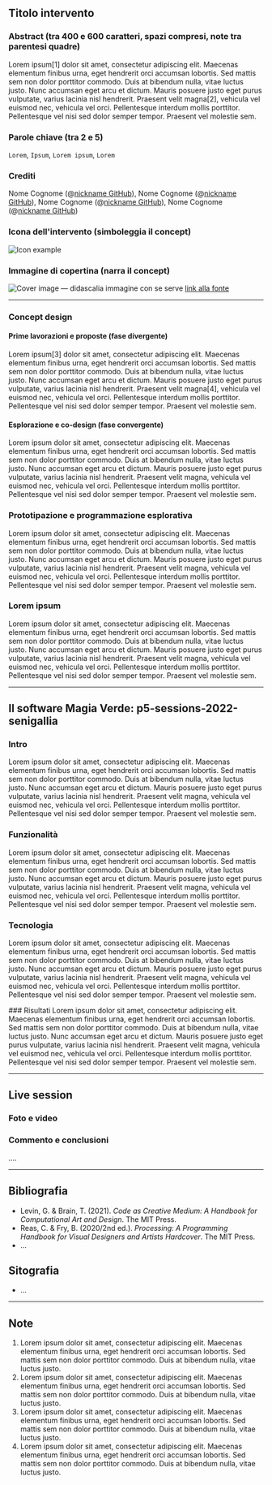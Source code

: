## Titolo intervento

### Abstract (tra 400 e 600 caratteri, spazi compresi, note tra parentesi quadre)
Lorem ipsum[1] dolor sit amet, consectetur adipiscing elit. Maecenas elementum finibus urna, eget hendrerit orci accumsan lobortis. Sed mattis sem non dolor porttitor commodo. Duis at bibendum nulla, vitae luctus justo. Nunc accumsan eget arcu et dictum. Mauris posuere justo eget purus vulputate, varius lacinia nisl hendrerit. Praesent velit magna[2], vehicula vel euismod nec, vehicula vel orci. Pellentesque interdum mollis porttitor. Pellentesque vel nisi sed dolor semper tempor. Praesent vel molestie sem. 

### Parole chiave (tra 2 e 5)
`Lorem`, `Ipsum`, `Lorem ipsum`, `Lorem`

### Crediti
Nome Cognome (@[nickname GitHub](#url)), Nome Cognome (@[nickname GitHub](#url)), Nome Cognome (@[nickname GitHub](#url)), Nome Cognome (@[nickname GitHub](#url))

### Icona dell'intervento (simboleggia il concept)
![Icon example](https://media3.giphy.com/media/26ufhUp00gyiOwdig/giphy.gif?cid=ecf05e473pnknnbvek77wa4qcdmhaccef8dws21wrfftrfaj&rid=giphy.gif&ct=g)

### Immagine di copertina (narra il concept)
![Cover image](https://images.unsplash.com/photo-1464219789935-c2d9d9aba644?crop=entropy&cs=tinysrgb&fm=jpg&ixlib=rb-1.2.1&q=80&raw_url=true&ixid=MnwxMjA3fDB8MHxwaG90by1wYWdlfHx8fGVufDB8fHx8&auto=format&fit=crop&w=1470)
— didascalia immagine con se serve [link alla fonte](https://unsplash.com/photos/w8CcH9Md4vE)

-------

### Concept design

#### Prime lavorazioni e proposte (fase divergente)
Lorem ipsum[3] dolor sit amet, consectetur adipiscing elit. Maecenas elementum finibus urna, eget hendrerit orci accumsan lobortis. Sed mattis sem non dolor porttitor commodo. Duis at bibendum nulla, vitae luctus justo. Nunc accumsan eget arcu et dictum. Mauris posuere justo eget purus vulputate, varius lacinia nisl hendrerit. Praesent velit magna[4], vehicula vel euismod nec, vehicula vel orci. Pellentesque interdum mollis porttitor. Pellentesque vel nisi sed dolor semper tempor. Praesent vel molestie sem. 

#### Esplorazione e co-design (fase convergente)
Lorem ipsum dolor sit amet, consectetur adipiscing elit. Maecenas elementum finibus urna, eget hendrerit orci accumsan lobortis. Sed mattis sem non dolor porttitor commodo. Duis at bibendum nulla, vitae luctus justo. Nunc accumsan eget arcu et dictum. Mauris posuere justo eget purus vulputate, varius lacinia nisl hendrerit. Praesent velit magna, vehicula vel euismod nec, vehicula vel orci. Pellentesque interdum mollis porttitor. Pellentesque vel nisi sed dolor semper tempor. Praesent vel molestie sem. 

### Prototipazione e programmazione esplorativa
Lorem ipsum dolor sit amet, consectetur adipiscing elit. Maecenas elementum finibus urna, eget hendrerit orci accumsan lobortis. Sed mattis sem non dolor porttitor commodo. Duis at bibendum nulla, vitae luctus justo. Nunc accumsan eget arcu et dictum. Mauris posuere justo eget purus vulputate, varius lacinia nisl hendrerit. Praesent velit magna, vehicula vel euismod nec, vehicula vel orci. Pellentesque interdum mollis porttitor. Pellentesque vel nisi sed dolor semper tempor. Praesent vel molestie sem. 

### Lorem ipsum
Lorem ipsum dolor sit amet, consectetur adipiscing elit. Maecenas elementum finibus urna, eget hendrerit orci accumsan lobortis. Sed mattis sem non dolor porttitor commodo. Duis at bibendum nulla, vitae luctus justo. Nunc accumsan eget arcu et dictum. Mauris posuere justo eget purus vulputate, varius lacinia nisl hendrerit. Praesent velit magna, vehicula vel euismod nec, vehicula vel orci. Pellentesque interdum mollis porttitor. Pellentesque vel nisi sed dolor semper tempor. Praesent vel molestie sem. 

-------

## Il software Magia Verde: p5-sessions-2022-senigallia

### Intro
Lorem ipsum dolor sit amet, consectetur adipiscing elit. Maecenas elementum finibus urna, eget hendrerit orci accumsan lobortis. Sed mattis sem non dolor porttitor commodo. Duis at bibendum nulla, vitae luctus justo. Nunc accumsan eget arcu et dictum. Mauris posuere justo eget purus vulputate, varius lacinia nisl hendrerit. Praesent velit magna, vehicula vel euismod nec, vehicula vel orci. Pellentesque interdum mollis porttitor. Pellentesque vel nisi sed dolor semper tempor. Praesent vel molestie sem. 

### Funzionalità
Lorem ipsum dolor sit amet, consectetur adipiscing elit. Maecenas elementum finibus urna, eget hendrerit orci accumsan lobortis. Sed mattis sem non dolor porttitor commodo. Duis at bibendum nulla, vitae luctus justo. Nunc accumsan eget arcu et dictum. Mauris posuere justo eget purus vulputate, varius lacinia nisl hendrerit. Praesent velit magna, vehicula vel euismod nec, vehicula vel orci. Pellentesque interdum mollis porttitor. Pellentesque vel nisi sed dolor semper tempor. Praesent vel molestie sem. 

### Tecnologia
Lorem ipsum dolor sit amet, consectetur adipiscing elit. Maecenas elementum finibus urna, eget hendrerit orci accumsan lobortis. Sed mattis sem non dolor porttitor commodo. Duis at bibendum nulla, vitae luctus justo. Nunc accumsan eget arcu et dictum. Mauris posuere justo eget purus vulputate, varius lacinia nisl hendrerit. Praesent velit magna, vehicula vel euismod nec, vehicula vel orci. Pellentesque interdum mollis porttitor. Pellentesque vel nisi sed dolor semper tempor. Praesent vel molestie sem. 

### Risultati
Lorem ipsum dolor sit amet, consectetur adipiscing elit. Maecenas elementum finibus urna, eget hendrerit orci accumsan lobortis. Sed mattis sem non dolor porttitor commodo. Duis at bibendum nulla, vitae luctus justo. Nunc accumsan eget arcu et dictum. Mauris posuere justo eget purus vulputate, varius lacinia nisl hendrerit. Praesent velit magna, vehicula vel euismod nec, vehicula vel orci. Pellentesque interdum mollis porttitor. Pellentesque vel nisi sed dolor semper tempor. Praesent vel molestie sem. 

-------

## Live session 

### Foto e video

### Commento e conclusioni

....

-------

## Bibliografia
* Levin, G. & Brain, T. (2021). _Code as Creative Medium: A Handbook for Computational Art and Design_. The MIT Press.
* Reas, C. & Fry, B. (2020/2nd ed.). _Processing: A Programming Handbook for Visual Designers and Artists Hardcover_. The MIT Press.
* ...

## Sitografia
* ...

-------

## Note
1. Lorem ipsum dolor sit amet, consectetur adipiscing elit. Maecenas elementum finibus urna, eget hendrerit orci accumsan lobortis. Sed mattis sem non dolor porttitor commodo. Duis at bibendum nulla, vitae luctus justo.
2. Lorem ipsum dolor sit amet, consectetur adipiscing elit. Maecenas elementum finibus urna, eget hendrerit orci accumsan lobortis. Sed mattis sem non dolor porttitor commodo. Duis at bibendum nulla, vitae luctus justo.
3. Lorem ipsum dolor sit amet, consectetur adipiscing elit. Maecenas elementum finibus urna, eget hendrerit orci accumsan lobortis. Sed mattis sem non dolor porttitor commodo. Duis at bibendum nulla, vitae luctus justo.
4. Lorem ipsum dolor sit amet, consectetur adipiscing elit. Maecenas elementum finibus urna, eget hendrerit orci accumsan lobortis. Sed mattis sem non dolor porttitor commodo. Duis at bibendum nulla, vitae luctus justo.
